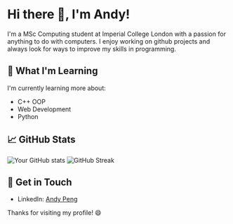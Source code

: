 
# Hi there 👋, I'm Andy!

<!-- Add a brief introduction -->
I'm a MSc Computing student at Imperial College London with a passion for anything to do with computers. I enjoy working on github projects and always look for ways to improve my skills in programming.

## 🌱 What I'm Learning

I'm currently learning more about:

- C++ OOP
- Web Development
- Python

## 📈 GitHub Stats

![Your GitHub stats](https://github-readme-stats.vercel.app/api?username=AndyXIP&show_icons=true&theme=radical)
![GitHub Streak](https://streak-stats.demolab.com?user=AndyXIP&theme=radical)

## 💬 Get in Touch

- LinkedIn: [Andy Peng](https://www.linkedin.com/in/andy-x-peng/)

Thanks for visiting my profile! 😄
